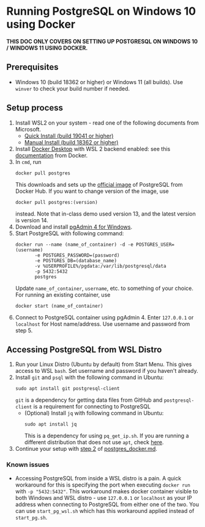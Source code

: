 # Running PostgreSQL on Windows 10 using Docker

**THIS DOC ONLY COVERS ON SETTING UP POSTGRESQL ON WINDOWS 10 / WINDOWS 11 USING DOCKER.**

## Prerequisites
 * Windows 10 (build 18362 or higher) or Windows 11 (all builds). Use ``winver`` to check your build number if needed.

## Setup process
 1. Install WSL2 on your system - read one of the following documents from Microsoft.
    * [Quick Install (build 19041 or higher)](https://docs.microsoft.com/en-us/windows/wsl/install)
    * [Manual Install (build 18362 or higher)](https://docs.microsoft.com/en-us/windows/wsl/install-manual)
 2. Install [Docker Desktop](https://desktop.docker.com/win/main/amd64/Docker%20Desktop%20Installer.exe) with WSL 2 backend enabled: see this [documentation](https://docs.docker.com/desktop/windows/wsl/) from Docker.
 3. In ``cmd``, run
    ```
    docker pull postgres
    ```
    This downloads and sets up the [official image](https://hub.docker.com/_/postgres) of PostgreSQL from Docker Hub. If you want to change version of the image, use
    ```
    docker pull postgres:(version)
    ```
    instead. Note that in-class demo used version 13, and the latest version is version 14.
 4. Download and install [pgAdmin 4 for Windows](https://www.pgadmin.org/download/pgadmin-4-windows/).
 5. Start PostgreSQL with following command:
    ```
    docker run --name (name_of_container) -d -e POSTGRES_USER=(username)
           -e POSTGRES_PASSWORD=(password)
           -e POSTGRES_DB=(database_name)
           -v %USERPROFILE%/pgdata:/var/lib/postgresql/data
           -p 5432:5432
           postgres
    ```
    Update ``name_of_container``, ``username``, etc. to something of your choice.
    For running an existing container, use
    ```
    docker start (name_of_container)
    ```
 6. Connect to PostgreSQL container using pgAdmin 4. Enter ``127.0.0.1`` or ``localhost`` for Host name/address. Use username and password from step 5. 


## Accessing PostgreSQL from WSL Distro
 1. Run your Linux Distro (Ubuntu by default) from Start Menu. This gives access to WSL ``bash``. Set username and password if you haven't already.
 2. Install ``git`` and ``psql`` with the following command in Ubuntu:
    ```
    sudo apt install git postgresql-client
    ```
    ``git`` is a dependency for getting data files from GitHub and ``postgresql-client`` is a requirement for connecting to PostgreSQL
     * (Optional) Install ``jq`` with following command in Ubuntu:
        ```
        sudo apt install jq
        ```
        This is a dependency for using ``pq_get_ip.sh``.
        If you are running a different distribution that does not use ``apt``, check [here](https://stedolan.github.io/jq/download/).
 3. Continue your setup with [step 2](postgres_docker.md#Step_2:_Get_files_from_github) of [postgres_docker.md](postgres_docker.md).

### Known issues
* Accessing PostgreSQL from inside a WSL distro is a pain. A quick workaround for this is specifying the port when executing ``docker run`` with ``-p "5432:5432"``. This workaround makes docker container visible to both Windows and WSL distro - use ``127.0.0.1`` or ``localhost`` as your IP address when connecting to PostgreSQL from either one of the two. You can use ``start_pg_wsl.sh`` which has this workaround applied instead of ``start_pg.sh``.